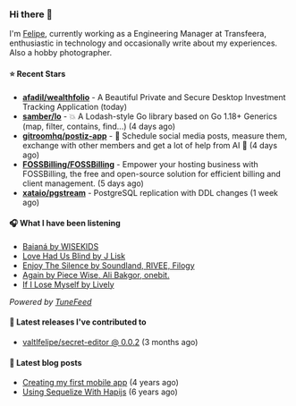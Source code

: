 ### Hi there 👋

I'm [Felipe](https://felipevm.com), currently working as a Engineering Manager at Transfeera, enthusiastic in technology and occasionally write about my experiences. Also a hobby photographer.

#### ⭐ Recent Stars
- **[afadil/wealthfolio](https://github.com/afadil/wealthfolio)** - A Beautiful Private and Secure Desktop Investment Tracking Application (today)
- **[samber/lo](https://github.com/samber/lo)** - 💥  A Lodash-style Go library based on Go 1.18&#43; Generics (map, filter, contains, find...) (4 days ago)
- **[gitroomhq/postiz-app](https://github.com/gitroomhq/postiz-app)** - 📨 Schedule social media posts, measure them, exchange with other members and get a lot of help from AI 🚀 (4 days ago)
- **[FOSSBilling/FOSSBilling](https://github.com/FOSSBilling/FOSSBilling)** - Empower your hosting business with FOSSBilling, the free and open-source solution for efficient billing and client management. (5 days ago)
- **[xataio/pgstream](https://github.com/xataio/pgstream)** - PostgreSQL replication with DDL changes (1 week ago)

#### 🎧 What I have been listening
- [Baianá by WISEKIDS](https://open.spotify.com/track/1sPqowRjTJwZ1RJTdXHpt5)
- [Love Had Us Blind by J Lisk](https://open.spotify.com/track/1bcnxJFgGyLKyZN17dKN5Q)
- [Enjoy The Silence by Soundland, RIVEE, Filogy](https://open.spotify.com/track/2PxoecW0Zx9X3k4mk5OO0e)
- [Again by Piece Wise, Ali Bakgor, onebit.](https://open.spotify.com/track/3TGqWqm5cxJCdEPPI9TZaT)
- [If I Lose Myself by Lively](https://open.spotify.com/track/5gzo4VaJ7KXomTgSfytSUH)

_Powered by [TuneFeed](https://tunefeed.app?ref=valtlfelipe-gh-profile)_ 

#### 🚀 Latest releases I've contributed to


- [valtlfelipe/secret-editor @ 0.0.2](https://github.com/valtlfelipe/secret-editor/releases/tag/0.0.2) (3 months ago)

#### 📄 Latest blog posts
- [Creating my first mobile app](https://felipevm.com/posts/creating-my-first-mobile-app/) (4 years ago)
- [Using Sequelize With Hapijs](https://felipevm.com/posts/using-sequelize-with-hapijs/) (6 years ago)

